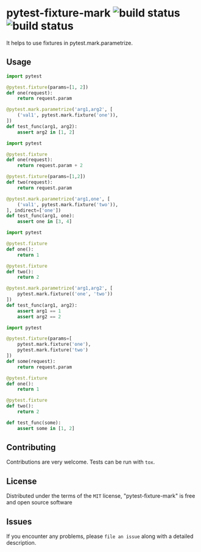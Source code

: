 pytest-fixture-mark ![build status](https://travis-ci.org/TvoroG/pytest-fixture-mark.svg?branch=master) ![build status](https://ci.appveyor.com/api/projects/status/github/TvoroG/pytest-fixture-mark?branch=master&svg=true)
===================================

It helps to use fixtures in pytest.mark.parametrize.

Usage
-----

```python
import pytest

@pytest.fixture(params=[1, 2])
def one(request):
    return request.param

@pytest.mark.parametrize('arg1,arg2', [
    ('val1', pytest.mark.fixture('one')),
])
def test_func(arg1, arg2):
    assert arg2 in [1, 2]
```

```python
import pytest

@pytest.fixture
def one(request):
    return request.param + 2

@pytest.fixture(params=[1,2])
def two(request):
    return request.param

@pytest.mark.parametrize('arg1,one', [
    ('val1', pytest.mark.fixture('two')),
], indirect=['one'])
def test_func(arg1, one):
    assert one in [3, 4]
```

``` python
import pytest

@pytest.fixture
def one():
    return 1

@pytest.fixture
def two():
    return 2

@pytest.mark.parametrize('arg1,arg2', [
    pytest.mark.fixture(('one', 'two'))
])
def test_func(arg1, arg2):
    assert arg1 == 1
    assert arg2 == 2
```

``` python
import pytest

@pytest.fixture(params=[
    pytest.mark.fixture('one'),
    pytest.mark.fixture('two')
])
def some(request):
    return request.param

@pytest.fixture
def one():
    return 1

@pytest.fixture
def two():
    return 2

def test_func(some):
    assert some in [1, 2]
```

Contributing
------------
Contributions are very welcome. Tests can be run with `tox`.

License
-------

Distributed under the terms of the `MIT` license, "pytest-fixture-mark" is free and open source software


Issues
------

If you encounter any problems, please `file an issue` along with a detailed description.
